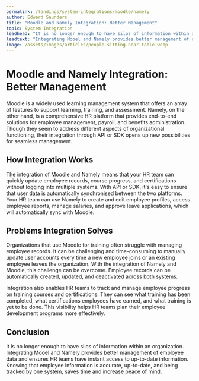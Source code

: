 ```yaml
---
permalink: /landings/system-integrations/moodle/namely
author: Edward Saunders
title: "Moodle and Namely Integration: Better Management"
topic: System Integration
leadhead: "It is no longer enough to have silos of information within an organization"
leadtext: "Integrating Mooel and Namely provides better management of employee data and ensures HR teams have instant access to up-to-date information. Knowing that employee information is accurate, up-to-date, and being tracked by one system, saves time and increase peace of mind."
image: /assets/images/articles/people-sitting-near-table.webp
---
```

<div class="arttext">    <h1>Moodle and Namely Integration: Better Management</h1>
    <p>
      Moodle is a widely used learning management system that offers an array of features to support learning, training, and assessment. Namely, on the other hand, is a comprehensive HR platform that provides end-to-end solutions for employee management, payroll, and benefits administration. Though they seem to address different aspects of organizational functioning, their integration through API or SDK opens up new possibilities for seamless management.
    </p>
    <h2>How Integration Works</h2>
    <p>
      The integration of Moodle and Namely means that your HR team can quickly update employee records, course progress, and certifications without logging into multiple systems. With API or SDK, it's easy to ensure that user data is automatically synchronised between the two platforms. Your HR team can use Namely to create and edit employee profiles, access employee reports, manage salaries, and approve leave applications, which will automatically sync with Moodle.
    </p>
    <h2>Problems Integration Solves</h2>
    <p>
      Organizations that use Moodle for training often struggle with managing employee records. It can be challenging and time-consuming to manually update user accounts every time a new employee joins or an existing employee leaves the organization. With the integration of Namely and Moodle, this challenge can be overcome. Employee records can be automatically created, updated, and deactivated across both systems.
    </p>
    <p>
      Integration also enables HR teams to track and manage employee progress on training courses and certifications. They can see what training has been completed, what certifications employees have earned, and what training is yet to be done. This visibility helps HR teams plan their employee development programs more effectively.
    </p>
    <h2>Conclusion</h2>
    <p>
      It is no longer enough to have silos of information within an organization. Integrating Mooel and Namely provides better management of employee data and ensures HR teams have instant access to up-to-date information. Knowing that employee information is accurate, up-to-date, and being tracked by one system, saves time and increase peace of mind. 
    </p>
</div>